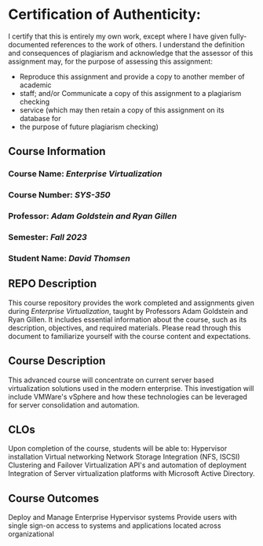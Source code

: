 # Certification of Authenticity:
I certify that this is entirely my own work, except where I have given
fully-documented references to the work of others. I understand the definition
and consequences of plagiarism and acknowledge that the assessor of this
assignment may, for the purpose of assessing this assignment:
- Reproduce this assignment and provide a copy to another member of academic
- staff; and/or Communicate a copy of this assignment to a plagiarism checking
- service (which may then retain a copy of this assignment on its database for
- the purpose of future plagiarism checking)

## Course Information

### Course Name: _Enterprise Virtualization_
### Course Number: _SYS-350_
### Professor: _Adam Goldstein and Ryan Gillen_
### Semester: _Fall 2023_
### Student Name: _David Thomsen_


## REPO Description

This course repository provides the work completed and assignments given during _Enterprise Virtualization_, taught by Professors Adam Goldstein and Ryan Gillen. It includes essential information about the course, such as its description, objectives, and required materials. Please read through this document to familiarize yourself with the course content and expectations.

## Course Description

This advanced course will concentrate on current server based virtualization solutions used in the modern enterprise.  This investigation will include VMWare's vSphere and how these technologies can be leveraged for server consolidation and automation. 


## CLOs

Upon completion of the course, students will be able to:
Hypervisor installation 
Virtual networking 
Network Storage Integration (NFS, ISCSI) 
Clustering and Failover 
Virtualization API's and automation of deployment 
Integration of Server virtualization platforms with Microsoft Active Directory. 

## Course Outcomes
Deploy and Manage Enterprise Hypervisor systems 
Provide users with single sign-on access to systems and applications located across organizational 

